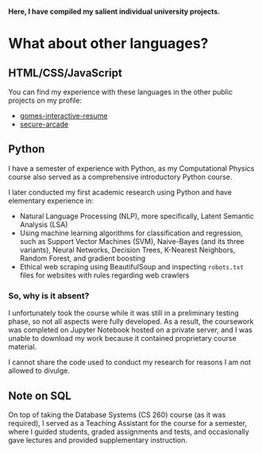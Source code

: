 **Here, I have compiled my salient individual university projects.**

# What about other languages?

## HTML/CSS/JavaScript
You can find my experience with these languages in the other public projects on
my profile:

- [gomes-interactive-resume](https://github.com/seanloesch/gomes-interactive-resume)
- [secure-arcade](https://github.com/seanloesch/secure-arcade)

## Python
I have a semester of experience with Python, as my Computational Physics
course also served as a comprehensive introductory Python course.

I later conducted my first academic research using Python and have elementary
experience in:

- Natural Language Processing (NLP), more specifically, Latent Semantic Analysis (LSA)
- Using machine learning algorithms for classification and regression, such as Support
Vector Machines (SVM), Naive-Bayes (and its three variants), Neural Networks, Decision
Trees, K-Nearest Neighbors, Random Forest, and gradient boosting
- Ethical web scraping using BeautifulSoup and inspecting `robots.txt` files for
websites with rules regarding web crawlers

### So, why is it absent?
I unfortunately took the course while it was still in a preliminary testing phase, so
not all aspects were fully developed. As a result, the coursework was completed on
Jupyter Notebook hosted on a private server, and I was unable to download my work
because it contained proprietary course material.

I cannot share the code used to conduct my research for reasons I am not allowed to
divulge.

## Note on SQL
On top of taking the Database Systems (CS 260) course (as it was required), I served
as a Teaching Assistant for the course for a semester, where I guided students,
graded assignments and tests, and occasionally gave lectures and provided supplementary
instruction.
